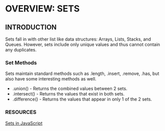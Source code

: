 # OVERVIEW: SETS
## INTRODUCTION
Sets fall in with other list like data structures: Arrays, Lists, Stacks, and Queues. However, sets include only unique values
and thus cannot contain any duplicates.

### Set Methods
Sets maintain standard methods such as .length, .insert, .remove, .has, but also have some interesting methods as well.

- .union() - Returns the combined values between 2 sets.
- .intersect() - Returns the values that exist in both sets.
- .difference() - Returns the values that appear in only 1 of the 2 sets.

### RESOURCES
[Sets in JavaScript](https://flaviocopes.com/javascript-data-structures-set/)  